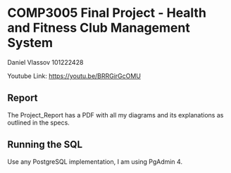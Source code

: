 # COMP3005 Final Project - Health and Fitness Club Management System
Daniel Vlassov 101222428

Youtube Link: https://youtu.be/BRRGirGcOMU

## Report
The Project_Report has a PDF with all my diagrams and its explanations as outlined in the specs.

## Running the SQL
Use any PostgreSQL implementation, I am using PgAdmin 4.